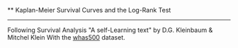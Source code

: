 ** Kaplan-Meier Survival Curves and the Log-Rank Test

___

Following Survival Analysis "A self-Learning text" by D.G. Kleinbaum & Mitchel Klein With the [whas500](http://www.mmnt.net/db/0/0/ftp.wiley.com/public/sci_tech_med/survival) dataset.
